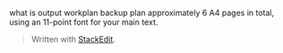 
what is output
workplan
backup plan
approximately 6 A4 pages in total, using an 11-point font for your main text.
> Written with [StackEdit](https://stackedit.io/).
<!--stackedit_data:
eyJoaXN0b3J5IjpbMjA5Mzc0MjkwMCwtMjA2OTkyNjYxNiw4NT
YxNDc3NDEsNzMwOTk4MTE2XX0=
-->